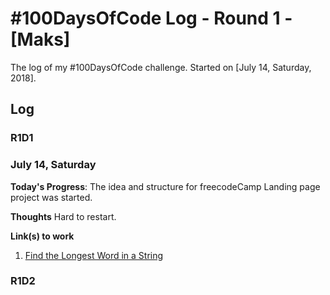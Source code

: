 # #100DaysOfCode Log - Round 1 - [Maks]

The log of my #100DaysOfCode challenge. Started on [July 14, Saturday, 2018].

## Log

### R1D1 
### July 14, Saturday

**Today's Progress**: The idea and structure for freecodeCamp Landing page project was started.

**Thoughts** Hard to restart.

**Link(s) to work**
1. [Find the Longest Word in a String](https://codepen.io/projmaks/full/pZgvde/)

### R1D2
